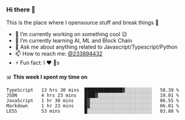 ### Hi there 👋

<!--
**a233894432/a233894432** is a ✨ _special_ ✨ repository because its `README.md` (this file) appears on your GitHub profile.

Here are some ideas to get you started:

- 🔭 I’m currently working on ...
- 🌱 I’m currently learning ...
- 👯 I’m looking to collaborate on ...
- 🤔 I’m looking for help with ...
- 💬 Ask me about ...
- 📫 How to reach me: ...
- 😄 Pronouns: ...
- ⚡ Fun fact: ...
-->
 
 
This is the place where I opensource stuff and break things :rofl:

- 🔭 I’m currently working on something cool :wink:
- 🌱 I’m currently learning AI, ML and Block Chain
- 💬 Ask me about anything related to Javascript/Typescript/Python
- 📫 How to reach me: [@233894432](https://twitter.com/233894432)
- ⚡ Fun fact: I :heart: :dog:s

📊 **This week I spent my time on**
<!--START_SECTION:waka-->
```text
TypeScript   13 hrs 30 mins  ██████████████▓░░░░░░░░░░   58.39 % 
JSON         4 hrs 23 mins   ████▓░░░░░░░░░░░░░░░░░░░░   19.01 % 
JavaScript   1 hr 30 mins    █▓░░░░░░░░░░░░░░░░░░░░░░░   06.55 % 
Markdown     1 hr 23 mins    █▓░░░░░░░░░░░░░░░░░░░░░░░   06.01 % 
LESS         53 mins         █░░░░░░░░░░░░░░░░░░░░░░░░   03.88 % 
```
<!--END_SECTION:waka-->
